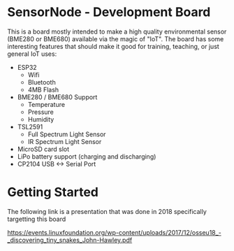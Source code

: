 # SensorNode - Development Board

This is a board mostly intended to make a high quality environmental sensor
(BME280 or BME680) available via the magic of "IoT".  The board has some
interesting features that should make it good for training, teaching, or just
general IoT uses:
* ESP32
    * Wifi
    * Bluetooth
    * 4MB Flash
* BME280 / BME680 Support
  * Temperature
  * Pressure 
  * Humidity
* TSL2591
    * Full Spectrum Light Sensor
    * IR Spectrum Light Sensor
* MicroSD card slot
* LiPo battery support (charging and discharging)
* CP2104 USB <-> Serial Port

# Getting Started
The following link is a presentation that was done in 2018 specifically targetting this board

https://events.linuxfoundation.org/wp-content/uploads/2017/12/osseu18_-_discovering_tiny_snakes_John-Hawley.pdf
